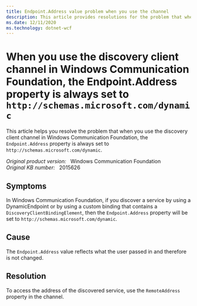 ```yaml
---
title: Endpoint.Address value problem when you use the channel
description: This article provides resolutions for the problem that when you use the discovery client channel in Windows Communication Foundation, the Endpoint.Address property is always set to http://schemas.microsoft.com/dynamic.
ms.date: 12/11/2020
ms.technology: dotnet-wcf
---
```

# When you use the discovery client channel in Windows Communication Foundation, the Endpoint.Address property is always set to `http://schemas.microsoft.com/dynamic`

This article helps you resolve the problem that when you use the discovery client channel in Windows Communication Foundation, the `Endpoint.Address` property is always set to `http://schemas.microsoft.com/dynamic`.

_Original product version:_ &nbsp; Windows Communication Foundation  
_Original KB number:_ &nbsp; 2015626

## Symptoms

In Windows Communication Foundation, if you discover a service by using a DynamicEndpoint or by using a custom binding that contains a `DiscoveryClientBindingElement`, then the `Endpoint.Address` property will be set to `http://schemas.microsoft.com/dynamic`.

## Cause

The `Endpoint.Address` value reflects what the user passed in and therefore is not changed.

## Resolution

To access the address of the discovered service, use the `RemoteAddress` property in the channel.
